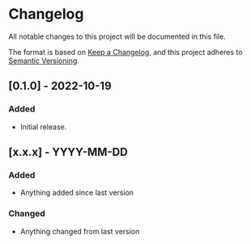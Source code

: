 # Changelog

All notable changes to this project will be documented in this file.

The format is based on [Keep a Changelog](https://keepachangelog.com/en/1.0.0/),
and this project adheres to [Semantic Versioning](https://semver.org/spec/v2.0.0.html).

[comment]: # (Template for updates)
## [0.1.0] - 2022-10-19
### Added
- Initial release.

## [x.x.x] - YYYY-MM-DD
### Added
- Anything added since last version
### Changed
- Anything changed from last version
